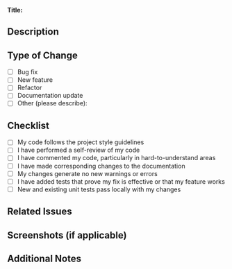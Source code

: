 **Title:**  
<!-- Give your pull request a clear, descriptive title. -->

## Description
<!-- Please include a summary of the change and which issue is fixed. -->

## Type of Change
- [ ] Bug fix
- [ ] New feature
- [ ] Refactor
- [ ] Documentation update
- [ ] Other (please describe):

## Checklist
- [ ] My code follows the project style guidelines
- [ ] I have performed a self-review of my code
- [ ] I have commented my code, particularly in hard-to-understand areas
- [ ] I have made corresponding changes to the documentation
- [ ] My changes generate no new warnings or errors
- [ ] I have added tests that prove my fix is effective or that my feature works
- [ ] New and existing unit tests pass locally with my changes

## Related Issues
<!-- List any related issues, e.g. Fixes #123, Closes #456 -->

## Screenshots (if applicable)
<!-- Add screenshots to help explain your changes -->

## Additional Notes
<!-- Add any other context about the pull request here. --> 